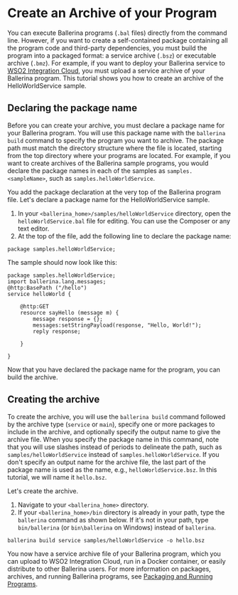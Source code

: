 # Create an Archive of your Program

You can execute Ballerina programs (`.bal` files) directly from the command line. However, if you want to create a self-contained package containing all the program code and third-party dependencies, you must build the program into a packaged format: a service archive (`.bsz`) or executable archive (`.bmz`). For example, if you want to deploy your Ballerina service to [WSO2 Integration Cloud](http://wso2.com/integration/cloud/), you must upload a service archive of your Ballerina program. This tutorial shows you how to create an archive of the HelloWorldService sample. 

## Declaring the package name
Before you can create your archive, you must declare a package name for your Ballerina program. You will use this package name with the `ballerina build` command to specify the program you want to archive. The package path must match the directory structure where the file is located, starting from the top directory where your programs are located. For example, if you want to create archives of the Ballerina sample programs, you would declare the package names in each of the samples as `samples.<sampleName>`, such as `samples.helloWorldService`. 

You add the package declaration at the very top of the Ballerina program file. Let's declare a package name for the HelloWorldService sample.

1. In your `<ballerina_home>/samples/helloWorldService` directory, open the `helloWorldService.bal` file for editing. You can use the Composer or any text editor.
1. At the top of the file, add the following line to declare the package name:

```
package samples.helloWorldService;
```

The sample should now look like this:

```
package samples.helloWorldService;
import ballerina.lang.messages;
@http:BasePath ("/hello")
service helloWorld {
    
    @http:GET
    resource sayHello (message m) {
        message response = {};
        messages:setStringPayload(response, "Hello, World!");
        reply response;
    
    }
    
}
```
Now that you have declared the package name for the program, you can build the archive.

## Creating the archive
To create the archive, you will use the `ballerina build` command followed by the archive type (`service` or `main`), specify one or more packages to include in the archive, and optionally specify the output name to give the archive file. When you specify the package name in this command, note that you will use slashes instead of periods to delineate the path, such as `samples/helloWorldService` instead of `samples.helloWorldService`. If you don't specify an output name for the archive file, the last part of the package name is used as the name, e.g., `helloWorldService.bsz`. In this tutorial, we will name it `hello.bsz`.

Let's create the archive.

1. Navigate to your `<ballerina_home>` directory.
1. If your `<ballerina_home>/bin` directory is already in your path, type the `ballerina` command as shown below. If it's not in your path, type `bin/ballerina` (or `bin\ballerina` on Windows) instead of `ballerina`. 
  ```
  ballerina build service samples/helloWorldService -o hello.bsz
  ```

You now have a service archive file of your Ballerina program, which you can upload to WSO2 Integration Cloud, run in a Docker container, or easily distribute to other Ballerina users. For more information on packages, archives, and running Ballerina programs, see [Packaging and Running Programs](../lang-ref/packaging.md). 
